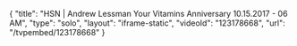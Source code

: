 {
    "title": "HSN | Andrew Lessman Your Vitamins Anniversary 10.15.2017 - 06 AM",
    "type": "solo",
    "layout": "iframe-static",
    "videoId": "123178668",
    "url": "\/tvpembed\/123178668"
}